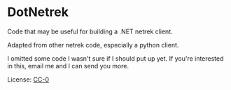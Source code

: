 DotNetrek
=========

Code that may be useful for building a .NET netrek client.

Adapted from other netrek code, especially a python client.

I omitted some code I wasn't sure if I should put up yet.  If you're interested in this, email me and I can send you more.

License:  [CC-0](http://creativecommons.org/publicdomain/zero/1.0/)